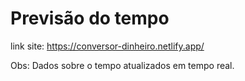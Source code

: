 # Previsão do tempo

link site: https://conversor-dinheiro.netlify.app/

Obs: Dados sobre o tempo atualizados em tempo real.
